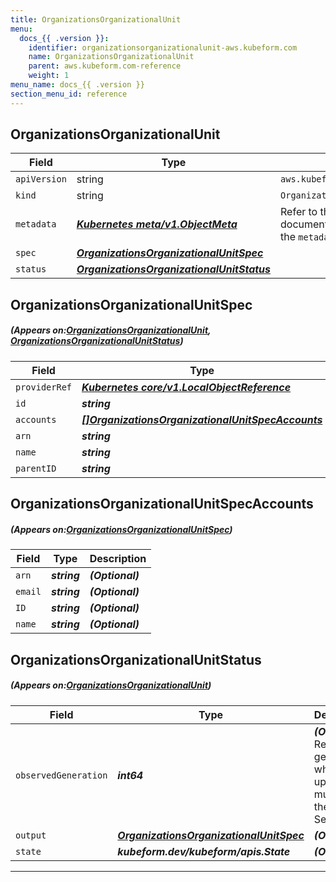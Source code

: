 ```yaml
---
title: OrganizationsOrganizationalUnit
menu:
  docs_{{ .version }}:
    identifier: organizationsorganizationalunit-aws.kubeform.com
    name: OrganizationsOrganizationalUnit
    parent: aws.kubeform.com-reference
    weight: 1
menu_name: docs_{{ .version }}
section_menu_id: reference
---
```


## OrganizationsOrganizationalUnit
| Field | Type | Description |
| ------ | ----- | ----------- |
| `apiVersion` | string | `aws.kubeform.com/v1alpha1` |
|    `kind` | string | `OrganizationsOrganizationalUnit` |
| `metadata` | ***[Kubernetes meta/v1.ObjectMeta](https://kubernetes.io/docs/reference/generated/kubernetes-api/v1.13/#objectmeta-v1-meta)***|Refer to the Kubernetes API documentation for the fields of the `metadata` field.|
| `spec` | ***[OrganizationsOrganizationalUnitSpec](#OrganizationsOrganizationalUnitSpec)***||
| `status` | ***[OrganizationsOrganizationalUnitStatus](#OrganizationsOrganizationalUnitStatus)***||
## OrganizationsOrganizationalUnitSpec
##### (Appears on:[OrganizationsOrganizationalUnit](#OrganizationsOrganizationalUnit), [OrganizationsOrganizationalUnitStatus](#OrganizationsOrganizationalUnitStatus))
| Field | Type | Description |
| ------ | ----- | ----------- |
| `providerRef` | ***[Kubernetes core/v1.LocalObjectReference](https://kubernetes.io/docs/reference/generated/kubernetes-api/v1.13/#localobjectreference-v1-core)***||
| `id` | ***string***||
| `accounts` | ***[[]OrganizationsOrganizationalUnitSpecAccounts](#OrganizationsOrganizationalUnitSpecAccounts)***| ***(Optional)*** |
| `arn` | ***string***| ***(Optional)*** |
| `name` | ***string***||
| `parentID` | ***string***||
## OrganizationsOrganizationalUnitSpecAccounts
##### (Appears on:[OrganizationsOrganizationalUnitSpec](#OrganizationsOrganizationalUnitSpec))
| Field | Type | Description |
| ------ | ----- | ----------- |
| `arn` | ***string***| ***(Optional)*** |
| `email` | ***string***| ***(Optional)*** |
| `ID` | ***string***| ***(Optional)*** |
| `name` | ***string***| ***(Optional)*** |
## OrganizationsOrganizationalUnitStatus
##### (Appears on:[OrganizationsOrganizationalUnit](#OrganizationsOrganizationalUnit))
| Field | Type | Description |
| ------ | ----- | ----------- |
| `observedGeneration` | ***int64***| ***(Optional)*** Resource generation, which is updated on mutation by the API Server.|
| `output` | ***[OrganizationsOrganizationalUnitSpec](#OrganizationsOrganizationalUnitSpec)***| ***(Optional)*** |
| `state` | ***kubeform.dev/kubeform/apis.State***| ***(Optional)*** |
---
